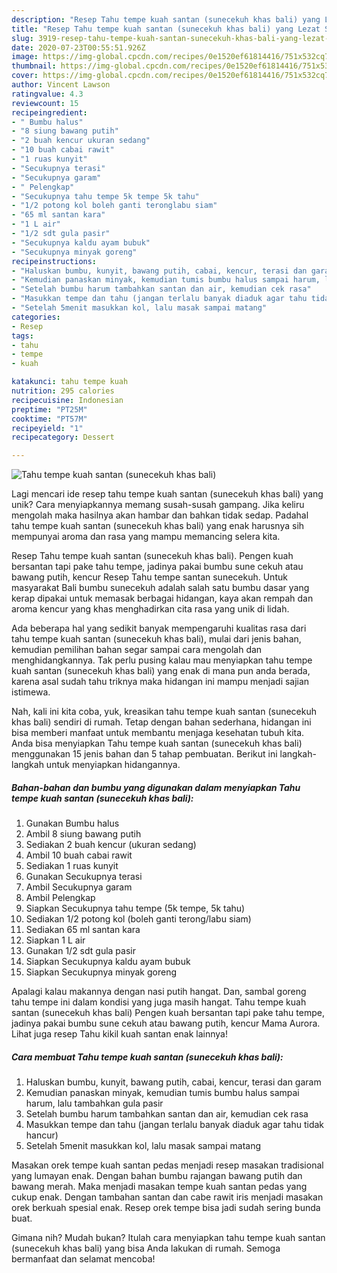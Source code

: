 ```yaml
---
description: "Resep Tahu tempe kuah santan (sunecekuh khas bali) yang Lezat Sekali"
title: "Resep Tahu tempe kuah santan (sunecekuh khas bali) yang Lezat Sekali"
slug: 3919-resep-tahu-tempe-kuah-santan-sunecekuh-khas-bali-yang-lezat-sekali
date: 2020-07-23T00:55:51.926Z
image: https://img-global.cpcdn.com/recipes/0e1520ef61814416/751x532cq70/tahu-tempe-kuah-santan-sunecekuh-khas-bali-foto-resep-utama.jpg
thumbnail: https://img-global.cpcdn.com/recipes/0e1520ef61814416/751x532cq70/tahu-tempe-kuah-santan-sunecekuh-khas-bali-foto-resep-utama.jpg
cover: https://img-global.cpcdn.com/recipes/0e1520ef61814416/751x532cq70/tahu-tempe-kuah-santan-sunecekuh-khas-bali-foto-resep-utama.jpg
author: Vincent Lawson
ratingvalue: 4.3
reviewcount: 15
recipeingredient:
- " Bumbu halus"
- "8 siung bawang putih"
- "2 buah kencur ukuran sedang"
- "10 buah cabai rawit"
- "1 ruas kunyit"
- "Secukupnya terasi"
- "Secukupnya garam"
- " Pelengkap"
- "Secukupnya tahu tempe 5k tempe 5k tahu"
- "1/2 potong kol boleh ganti teronglabu siam"
- "65 ml santan kara"
- "1 L air"
- "1/2 sdt gula pasir"
- "Secukupnya kaldu ayam bubuk"
- "Secukupnya minyak goreng"
recipeinstructions:
- "Haluskan bumbu, kunyit, bawang putih, cabai, kencur, terasi dan garam"
- "Kemudian panaskan minyak, kemudian tumis bumbu halus sampai harum, lalu tambahkan gula pasir"
- "Setelah bumbu harum tambahkan santan dan air, kemudian cek rasa"
- "Masukkan tempe dan tahu (jangan terlalu banyak diaduk agar tahu tidak hancur)"
- "Setelah 5menit masukkan kol, lalu masak sampai matang"
categories:
- Resep
tags:
- tahu
- tempe
- kuah

katakunci: tahu tempe kuah 
nutrition: 295 calories
recipecuisine: Indonesian
preptime: "PT25M"
cooktime: "PT57M"
recipeyield: "1"
recipecategory: Dessert

---
```



![Tahu tempe kuah santan (sunecekuh khas bali)](https://img-global.cpcdn.com/recipes/0e1520ef61814416/751x532cq70/tahu-tempe-kuah-santan-sunecekuh-khas-bali-foto-resep-utama.jpg)

Lagi mencari ide resep tahu tempe kuah santan (sunecekuh khas bali) yang unik? Cara menyiapkannya memang susah-susah gampang. Jika keliru mengolah maka hasilnya akan hambar dan bahkan tidak sedap. Padahal tahu tempe kuah santan (sunecekuh khas bali) yang enak harusnya sih mempunyai aroma dan rasa yang mampu memancing selera kita.

Resep Tahu tempe kuah santan (sunecekuh khas bali). Pengen kuah bersantan tapi pake tahu tempe, jadinya pakai bumbu sune cekuh atau bawang putih, kencur Resep Tahu tempe santan sunecekuh. Untuk masyarakat Bali bumbu sunecekuh adalah salah satu bumbu dasar yang kerap dipakai untuk memasak berbagai hidangan, kaya akan rempah dan aroma kencur yang khas menghadirkan cita rasa yang unik di lidah.

Ada beberapa hal yang sedikit banyak mempengaruhi kualitas rasa dari tahu tempe kuah santan (sunecekuh khas bali), mulai dari jenis bahan, kemudian pemilihan bahan segar sampai cara mengolah dan menghidangkannya. Tak perlu pusing kalau mau menyiapkan tahu tempe kuah santan (sunecekuh khas bali) yang enak di mana pun anda berada, karena asal sudah tahu triknya maka hidangan ini mampu menjadi sajian istimewa.


Nah, kali ini kita coba, yuk, kreasikan tahu tempe kuah santan (sunecekuh khas bali) sendiri di rumah. Tetap dengan bahan sederhana, hidangan ini bisa memberi manfaat untuk membantu menjaga kesehatan tubuh kita. Anda bisa menyiapkan Tahu tempe kuah santan (sunecekuh khas bali) menggunakan 15 jenis bahan dan 5 tahap pembuatan. Berikut ini langkah-langkah untuk menyiapkan hidangannya.

<!--inarticleads1-->

##### Bahan-bahan dan bumbu yang digunakan dalam menyiapkan Tahu tempe kuah santan (sunecekuh khas bali):

1. Gunakan  Bumbu halus
1. Ambil 8 siung bawang putih
1. Sediakan 2 buah kencur (ukuran sedang)
1. Ambil 10 buah cabai rawit
1. Sediakan 1 ruas kunyit
1. Gunakan Secukupnya terasi
1. Ambil Secukupnya garam
1. Ambil  Pelengkap
1. Siapkan Secukupnya tahu tempe (5k tempe, 5k tahu)
1. Sediakan 1/2 potong kol (boleh ganti terong/labu siam)
1. Sediakan 65 ml santan kara
1. Siapkan 1 L air
1. Gunakan 1/2 sdt gula pasir
1. Siapkan Secukupnya kaldu ayam bubuk
1. Siapkan Secukupnya minyak goreng


Apalagi kalau makannya dengan nasi putih hangat. Dan, sambal goreng tahu tempe ini dalam kondisi yang juga masih hangat. Tahu tempe kuah santan (sunecekuh khas bali) Pengen kuah bersantan tapi pake tahu tempe, jadinya pakai bumbu sune cekuh atau bawang putih, kencur Mama Aurora. Lihat juga resep Tahu kikil kuah santan enak lainnya! 

<!--inarticleads2-->

##### Cara membuat Tahu tempe kuah santan (sunecekuh khas bali):

1. Haluskan bumbu, kunyit, bawang putih, cabai, kencur, terasi dan garam
1. Kemudian panaskan minyak, kemudian tumis bumbu halus sampai harum, lalu tambahkan gula pasir
1. Setelah bumbu harum tambahkan santan dan air, kemudian cek rasa
1. Masukkan tempe dan tahu (jangan terlalu banyak diaduk agar tahu tidak hancur)
1. Setelah 5menit masukkan kol, lalu masak sampai matang


Masakan orek tempe kuah santan pedas menjadi resep masakan tradisional yang lumayan enak. Dengan bahan bumbu rajangan bawang putih dan bawang merah. Maka menjadi masakan tempe kuah santan pedas yang cukup enak. Dengan tambahan santan dan cabe rawit iris menjadi masakan orek berkuah spesial enak. Resep orek tempe bisa jadi sudah sering bunda buat. 

Gimana nih? Mudah bukan? Itulah cara menyiapkan tahu tempe kuah santan (sunecekuh khas bali) yang bisa Anda lakukan di rumah. Semoga bermanfaat dan selamat mencoba!
